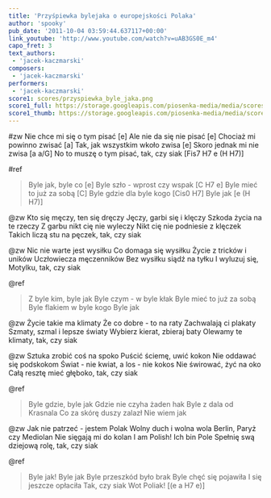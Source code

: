 ```yaml
---
title: 'Przyśpiewka bylejaka o europejskości Polaka'
author: 'spooky'
pub_date: '2011-10-04 03:59:44.637117+00:00'
link_youtube: 'http://www.youtube.com/watch?v=uAB3GS0E_m4'
capo_fret: 3
text_authors:
 - 'jacek-kaczmarski'
composers:
 - 'jacek-kaczmarski'
performers:
 - 'jacek-kaczmarski'
score1: scores/przyspiewka_byle_jaka.png
score1_full: https://storage.googleapis.com/piosenka-media/media/scores/przyspiewka_byle_jaka.png
score1_thumb: https://storage.googleapis.com/piosenka-media/media/scores/przyspiewka_byle_jaka.png.180x0_q85_upscale.jpg
---
```


#zw
Nie chce mi się o tym pisać [e]
Ale nie da się nie pisać [e]
Chociaż mi powinno zwisać [a]
Tak, jak wszystkim wkoło zwisa [e]
Skoro jednak mi nie zwisa [a a/G]
No to muszę o tym pisać, tak, czy siak [Fis7 H7 e (H H7)]

#ref
>Byle jak, byle co [e]
>Byle szło - wprost czy wspak [C H7 e]
>Byle mieć to już za sobą [C]
>Byle gdzie dla byle kogo [Cis0 H7]
>Byle jak [e (H H7)]

@zw
Kto się męczy, ten się dręczy
Jęczy, garbi się i klęczy
Szkoda życia na te rzeczy
Z garbu nikt cię nie wyleczy
Nikt cię nie podniesie z klęczek
Takich liczą stu na pęczek, tak, czy siak

@zw
Nic nie warte jest wysiłku
Co domaga się wysiłku
Życie z tricków i uników
Uczłowiecza męczenników 
Bez wysiłku siądź na tyłku
I wyluzuj się, Motylku, tak, czy siak

@ref
>Z byle kim, byle jak
>Byle czym - w byle kłak
>Byle mieć to już za sobą 
>Byle flakiem w byle kogo
>Byle jak

@zw
Życie takie ma klimaty
Że co dobre - to na raty
Zachwalają ci plakaty
Szmaty, szmal i lepsze światy
Wybierz kierat, zbieraj baty 
Olewamy te klimaty, tak, czy siak

@zw
Sztuka zrobić coś na spoko
Puścić ściemę, uwić kokon
Nie oddawać się podskokom 
Świat - nie kwiat, a los - nie kokos
Nie świrować, żyć na oko
Całą resztę mieć głęboko, tak, czy siak

@ref
>Byle gdzie, byle jak
>Gdzie nie czyha żaden hak
>Byle z dala od Krasnala
>Co za skórę duszy zalazł
>Nie wiem jak

@zw
Jak nie patrzeć - jestem Polak
Wolny duch i wolna wola
Berlin, Paryż czy Mediolan
Nie sięgają mi do kolan
I am Polish! Ich bin Pole
Spełnię swą dziejową rolę, tak, czy siak

@ref
>Byle jak! Byle jak
>Byle przeszkód było brak
>Byle chęć się pojawiła
>I się jeszcze opłaciła
>Tak, czy siak
>Wot Poliak! [(e a H7 e)]